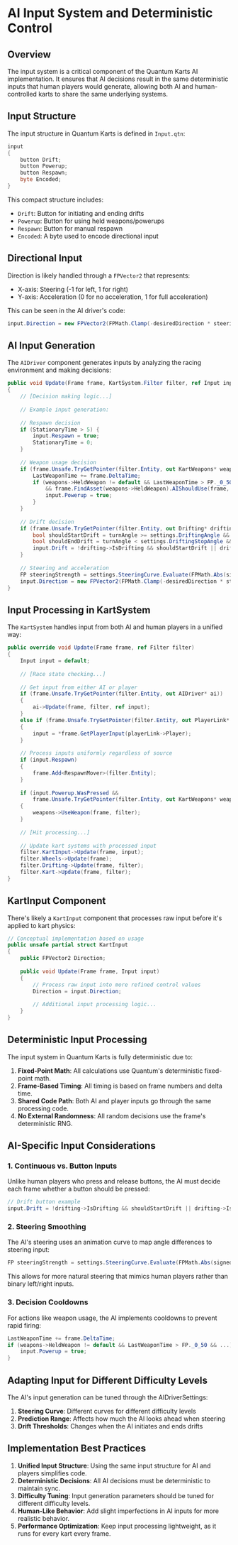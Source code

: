 # AI Input System and Deterministic Control

## Overview

The input system is a critical component of the Quantum Karts AI implementation. It ensures that AI decisions result in the same deterministic inputs that human players would generate, allowing both AI and human-controlled karts to share the same underlying systems.

## Input Structure

The input structure in Quantum Karts is defined in `Input.qtn`:

```csharp
input
{
    button Drift;
    button Powerup;
    button Respawn;
    byte Encoded;
}
```

This compact structure includes:
- `Drift`: Button for initiating and ending drifts
- `Powerup`: Button for using held weapons/powerups
- `Respawn`: Button for manual respawn
- `Encoded`: A byte used to encode directional input

## Directional Input

Direction is likely handled through a `FPVector2` that represents:
- X-axis: Steering (-1 for left, 1 for right)
- Y-axis: Acceleration (0 for no acceleration, 1 for full acceleration)

This can be seen in the AI driver's code:

```csharp
input.Direction = new FPVector2(FPMath.Clamp(-desiredDirection * steeringStrength, -1, 1), 1);
```

## AI Input Generation

The `AIDriver` component generates inputs by analyzing the racing environment and making decisions:

```csharp
public void Update(Frame frame, KartSystem.Filter filter, ref Input input)
{
    // [Decision making logic...]
    
    // Example input generation:
    
    // Respawn decision
    if (StationaryTime > 5) {
        input.Respawn = true;
        StationaryTime = 0;
    }
    
    // Weapon usage decision
    if (frame.Unsafe.TryGetPointer(filter.Entity, out KartWeapons* weapons)) {
        LastWeaponTime += frame.DeltaTime;
        if (weapons->HeldWeapon != default && LastWeaponTime > FP._0_50 
            && frame.FindAsset(weapons->HeldWeapon).AIShouldUse(frame, filter.Entity)) {
            input.Powerup = true;
        }
    }
    
    // Drift decision
    if (frame.Unsafe.TryGetPointer(filter.Entity, out Drifting* drifting)) {
        bool shouldStartDrift = turnAngle >= settings.DriftingAngle && !drifting->IsDrifting;
        bool shouldEndDrift = turnAngle < settings.DriftingStopAngle && drifting->IsDrifting;
        input.Drift = !drifting->IsDrifting && shouldStartDrift || drifting->IsDrifting && shouldEndDrift;
    }
    
    // Steering and acceleration
    FP steeringStrength = settings.SteeringCurve.Evaluate(FPMath.Abs(signedAngle));
    input.Direction = new FPVector2(FPMath.Clamp(-desiredDirection * steeringStrength, -1, 1), 1);
}
```

## Input Processing in KartSystem

The `KartSystem` handles input from both AI and human players in a unified way:

```csharp
public override void Update(Frame frame, ref Filter filter)
{
    Input input = default;
    
    // [Race state checking...]
    
    // Get input from either AI or player
    if (frame.Unsafe.TryGetPointer(filter.Entity, out AIDriver* ai))
    {
        ai->Update(frame, filter, ref input);
    }
    else if (frame.Unsafe.TryGetPointer(filter.Entity, out PlayerLink* playerLink))
    {
        input = *frame.GetPlayerInput(playerLink->Player);
    }
    
    // Process inputs uniformly regardless of source
    if (input.Respawn)
    {
        frame.Add<RespawnMover>(filter.Entity);
    }
    
    if (input.Powerup.WasPressed && 
        frame.Unsafe.TryGetPointer(filter.Entity, out KartWeapons* weapons))
    {
        weapons->UseWeapon(frame, filter);
    }
    
    // [Hit processing...]
    
    // Update kart systems with processed input
    filter.KartInput->Update(frame, input);
    filter.Wheels->Update(frame);
    filter.Drifting->Update(frame, filter);
    filter.Kart->Update(frame, filter);
}
```

## KartInput Component

There's likely a `KartInput` component that processes raw input before it's applied to kart physics:

```csharp
// Conceptual implementation based on usage
public unsafe partial struct KartInput
{
    public FPVector2 Direction;
    
    public void Update(Frame frame, Input input)
    {
        // Process raw input into more refined control values
        Direction = input.Direction;
        
        // Additional input processing logic...
    }
}
```

## Deterministic Input Processing

The input system in Quantum Karts is fully deterministic due to:

1. **Fixed-Point Math**: All calculations use Quantum's deterministic fixed-point math.
2. **Frame-Based Timing**: All timing is based on frame numbers and delta time.
3. **Shared Code Path**: Both AI and player inputs go through the same processing code.
4. **No External Randomness**: All random decisions use the frame's deterministic RNG.

## AI-Specific Input Considerations

### 1. Continuous vs. Button Inputs

Unlike human players who press and release buttons, the AI must decide each frame whether a button should be pressed:

```csharp
// Drift button example
input.Drift = !drifting->IsDrifting && shouldStartDrift || drifting->IsDrifting && shouldEndDrift;
```

### 2. Steering Smoothing

The AI's steering uses an animation curve to map angle differences to steering input:

```csharp
FP steeringStrength = settings.SteeringCurve.Evaluate(FPMath.Abs(signedAngle));
```

This allows for more natural steering that mimics human players rather than binary left/right inputs.

### 3. Decision Cooldowns

For actions like weapon usage, the AI implements cooldowns to prevent rapid firing:

```csharp
LastWeaponTime += frame.DeltaTime;
if (weapons->HeldWeapon != default && LastWeaponTime > FP._0_50 && ...) {
    input.Powerup = true;
}
```

## Adapting Input for Different Difficulty Levels

The AI's input generation can be tuned through the AIDriverSettings:

1. **Steering Curve**: Different curves for different difficulty levels
2. **Prediction Range**: Affects how much the AI looks ahead when steering
3. **Drift Thresholds**: Changes when the AI initiates and ends drifts

## Implementation Best Practices

1. **Unified Input Structure**: Using the same input structure for AI and players simplifies code.
2. **Deterministic Decisions**: All AI decisions must be deterministic to maintain sync.
3. **Difficulty Tuning**: Input generation parameters should be tuned for different difficulty levels.
4. **Human-Like Behavior**: Add slight imperfections in AI inputs for more realistic behavior.
5. **Performance Optimization**: Keep input processing lightweight, as it runs for every kart every frame.
